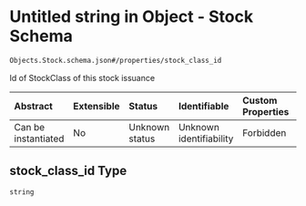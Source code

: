 # Untitled string in Object - Stock Schema

```txt
Objects.Stock.schema.json#/properties/stock_class_id
```

Id of StockClass of this stock issuance

| Abstract            | Extensible | Status         | Identifiable            | Custom Properties | Additional Properties | Access Restrictions | Defined In                                                                 |
| :------------------ | :--------- | :------------- | :---------------------- | :---------------- | :-------------------- | :------------------ | :------------------------------------------------------------------------- |
| Can be instantiated | No         | Unknown status | Unknown identifiability | Forbidden         | Allowed               | none                | [Stock.schema.json\*](../objects/Stock.schema.json "open original schema") |

## stock_class_id Type

`string`
